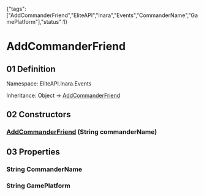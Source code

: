 {"tags":["AddCommanderFriend","EliteAPI","Inara","Events","CommanderName","GamePlatform"],"status":1}

# AddCommanderFriend

## 01 Definition

Namespace: <span class='code'>EliteAPI.Inara.Events</span>

Inheritance: <span class='code'>Object</span> → <span class='code'>[AddCommanderFriend](../../../EliteAPI/Inara/Events/AddCommanderFriend.html)</span>

## 02 Constructors

### <span class='code'>[AddCommanderFriend](../../../EliteAPI/Inara/Events/AddCommanderFriend.html)</span> (<span class='code'>String</span> commanderName)

## 03 Properties

### <span class='code'>String</span> CommanderName

### <span class='code'>String</span> GamePlatform

